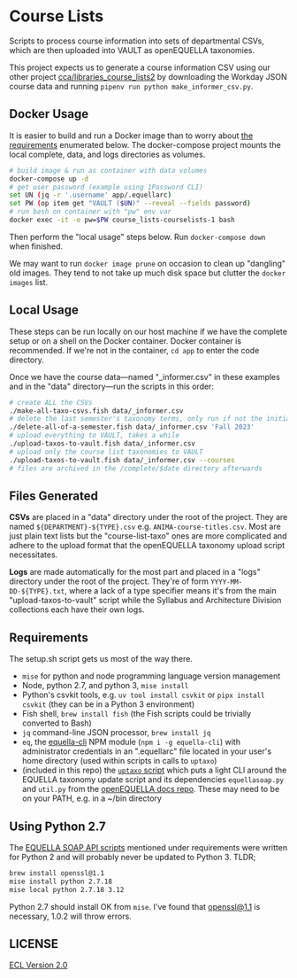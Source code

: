 # Course Lists

Scripts to process course information into sets of departmental CSVs, which are then uploaded into VAULT as openEQUELLA taxonomies.

This project expects us to generate a course information CSV using our other project [cca/libraries_course_lists2](https://github.com/cca/libraries_course_lists2) by downloading the Workday JSON course data and running `pipenv run python make_informer_csv.py`.

## Docker Usage

It is easier to build and run a Docker image than to worry about [the requirements](#requirements) enumerated below. The docker-compose project mounts the local complete, data, and logs directories as volumes.

```sh
# build image & run as container with data volumes
docker-compose up -d
# get user password (example using 1Password CLI)
set UN (jq -r '.username' app/.equellarc)
set PW (op item get "VAULT ($UN)" --reveal --fields password)
# run bash on container with "pw" env var
docker exec -it -e pw=$PW course_lists-courselists-1 bash
```

Then perform the "local usage" steps below. Run `docker-compose down` when finished.

We may want to run `docker image prune` on occasion to clean up "dangling" old images. They tend to not take up much disk space but clutter the `docker images` list.

## Local Usage

These steps can be run locally on our host machine if we have the complete setup or on a shell on the Docker container. Docker container is recommended. If we're not in the container, `cd app` to enter the code directory.

Once we have the course data—named "_informer.csv" in these examples and in the "data" directory—run the scripts in this order:

```sh
# create ALL the CSVs
./make-all-taxo-csvs.fish data/_informer.csv
# delete the last semester's taxonomy terms, only run if not the initial upload
./delete-all-of-a-semester.fish data/_informer.csv 'Fall 2023'
# upload everything to VAULT, takes a while
./upload-taxos-to-vault.fish data/_informer.csv
# upload only the course list taxonomies to VAULT
./upload-taxos-to-vault.fish data/_informer.csv --courses
# files are archived in the /complete/$date directory afterwards
```

## Files Generated

**CSVs** are placed in a "data" directory under the root of the project. They are named `${DEPARTMENT}-${TYPE}.csv` e.g. `ANIMA-course-titles.csv`. Most are just plain text lists but the "course-list-taxo" ones are more complicated and adhere to the upload format that the openEQUELLA taxonomy upload script necessitates.

**Logs** are made automatically for the most part and placed in a "logs" directory under the root of the project. They're of form `YYYY-MM-DD-${TYPE}.txt`, where a lack of a type specifier means it's from the main "upload-taxos-to-vault" script while the Syllabus and Architecture Division collections each have their own logs.

## Requirements

The setup.sh script gets us most of the way there.

- `mise` for python and node programming language version management
- Node, python 2.7, and python 3, `mise install`
- Python's csvkit tools, e.g. `uv tool install csvkit` or `pipx install csvkit` (they can be in a Python 3 environment)
- Fish shell, `brew install fish` (the Fish scripts could be trivially converted to Bash)
- `jq` command-line JSON processor, `brew install jq`
- `eq`, the [equella-cli](https://github.com/cca/equella_cli) NPM module (`npm i -g equella-cli`) with administrator credentials in an ".equellarc" file located in your user's home directory (used within scripts in calls to `uptaxo`)
- (included in this repo) the [`uptaxo` script](https://gist.github.com/phette23/9bec679b7b677af7e396e8a40e7a7047) which puts a light CLI around the EQUELLA taxonomy update script and its dependencies `equellasoap.py` and `util.py` from the [openEQUELLA docs repo](https://github.com/openequella/openequella.github.io/tree/master/example-scripts/SOAP/python). These may need to be on your PATH, e.g. in a ~/bin directory

## Using Python 2.7

The [EQUELLA SOAP API scripts](https://github.com/openequella/openequella.github.io/tree/master/example-scripts/SOAP/python) mentioned under requirements were written for Python 2 and will probably never be updated to Python 3. TLDR;

```sh
brew install openssl@1.1
mise install python 2.7.18
mise local python 2.7.18 3.12
```

Python 2.7 should install OK from `mise`. I've found that openssl@1.1 is necessary, 1.0.2 will throw errors.

## LICENSE

[ECL Version 2.0](https://opensource.org/licenses/ECL-2.0)
